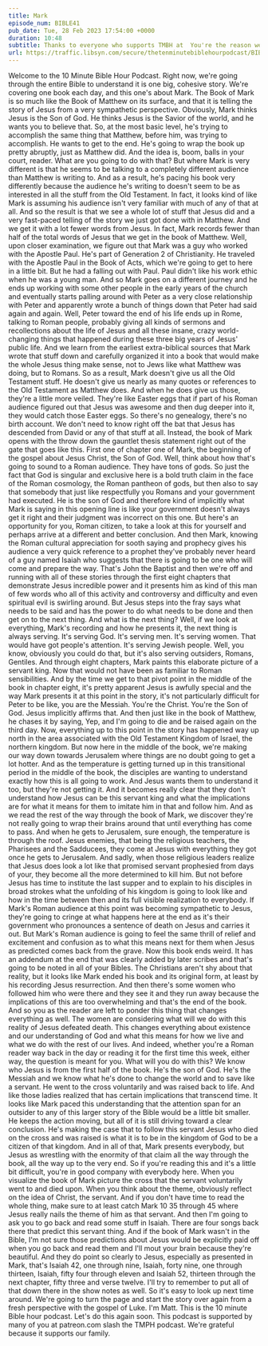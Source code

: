 ```yaml
---
title: Mark
episode_num: BIBLE41
pub_date: Tue, 28 Feb 2023 17:54:00 +0000
duration: 10:48
subtitle: Thanks to everyone who supports TMBH at  You're the reason we can all do this together! Isaiah 42:1-9 Isaiah 49:1-13 Isaiah 50:4-11 Isaiah 52:13-53:12  Music written and performed by 
url: https://traffic.libsyn.com/secure/thetenminutebiblehourpodcast/BIBLE41_-_Mark.mp3
---
```


 Welcome to the 10 Minute Bible Hour Podcast. Right now, we're going through the entire Bible to understand it is one big, cohesive story. We're covering one book each day, and this one's about Mark. The Book of Mark is so much like the Book of Matthew on its surface, and that it is telling the story of Jesus from a very sympathetic perspective. Obviously, Mark thinks Jesus is the Son of God. He thinks Jesus is the Savior of the world, and he wants you to believe that. So, at the most basic level, he's trying to accomplish the same thing that Matthew, before him, was trying to accomplish. He wants to get to the end. He's going to wrap the book up pretty abruptly, just as Matthew did. And the idea is, boom, balls in your court, reader. What are you going to do with that? But where Mark is very different is that he seems to be talking to a completely different audience than Matthew is writing to. And as a result, he's pacing his book very differently because the audience he's writing to doesn't seem to be as interested in all the stuff from the Old Testament. In fact, it looks kind of like Mark is assuming his audience isn't very familiar with much of any of that at all. And so the result is that we see a whole lot of stuff that Jesus did and a very fast-paced telling of the story we just got done with in Matthew. And we get it with a lot fewer words from Jesus. In fact, Mark records fewer than half of the total words of Jesus that we get in the book of Matthew. Well, upon closer examination, we figure out that Mark was a guy who worked with the Apostle Paul. He's part of Generation 2 of Christianity. He traveled with the Apostle Paul in the Book of Acts, which we're going to get to here in a little bit. But he had a falling out with Paul. Paul didn't like his work ethic when he was a young man. And so Mark goes on a different journey and he ends up working with some other people in the early years of the church and eventually starts palling around with Peter as a very close relationship with Peter and apparently wrote a bunch of things down that Peter had said again and again. Well, Peter toward the end of his life ends up in Rome, talking to Roman people, probably giving all kinds of sermons and recollections about the life of Jesus and all these insane, crazy world-changing things that happened during these three big years of Jesus' public life. And we learn from the earliest extra-biblical sources that Mark wrote that stuff down and carefully organized it into a book that would make the whole Jesus thing make sense, not to Jews like what Matthew was doing, but to Romans. So as a result, Mark doesn't give us all the Old Testament stuff. He doesn't give us nearly as many quotes or references to the Old Testament as Matthew does. And when he does give us those, they're a little more veiled. They're like Easter eggs that if part of his Roman audience figured out that Jesus was awesome and then dug deeper into it, they would catch those Easter eggs. So there's no genealogy, there's no birth account. We don't need to know right off the bat that Jesus has descended from David or any of that stuff at all. Instead, the book of Mark opens with the throw down the gauntlet thesis statement right out of the gate that goes like this. First one of chapter one of Mark, the beginning of the gospel about Jesus Christ, the Son of God. Well, think about how that's going to sound to a Roman audience. They have tons of gods. So just the fact that God is singular and exclusive here is a bold truth claim in the face of the Roman cosmology, the Roman pantheon of gods, but then also to say that somebody that just like respectfully you Romans and your government had executed. He is the son of God and therefore kind of implicitly what Mark is saying in this opening line is like your government doesn't always get it right and their judgment was incorrect on this one. But here's an opportunity for you, Roman citizen, to take a look at this for yourself and perhaps arrive at a different and better conclusion. And then Mark, knowing the Roman cultural appreciation for sooth saying and prophecy gives his audience a very quick reference to a prophet they've probably never heard of a guy named Isaiah who suggests that there is going to be one who will come and prepare the way. That's John the Baptist and then we're off and running with all of these stories through the first eight chapters that demonstrate Jesus incredible power and it presents him as kind of this man of few words who all of this activity and controversy and difficulty and even spiritual evil is swirling around. But Jesus steps into the fray says what needs to be said and has the power to do what needs to be done and then get on to the next thing. And what is the next thing? Well, if we look at everything, Mark's recording and how he presents it, the next thing is always serving. It's serving God. It's serving men. It's serving women. That would have got people's attention. It's serving Jewish people. Well, you know, obviously you could do that, but it's also serving outsiders, Romans, Gentiles. And through eight chapters, Mark paints this elaborate picture of a servant king. Now that would not have been as familiar to Roman sensibilities. And by the time we get to that pivot point in the middle of the book in chapter eight, it's pretty apparent Jesus is awfully special and the way Mark presents it at this point in the story, it's not particularly difficult for Peter to be like, you are the Messiah. You're the Christ. You're the Son of God. Jesus implicitly affirms that. And then just like in the book of Matthew, he chases it by saying, Yep, and I'm going to die and be raised again on the third day. Now, everything up to this point in the story has happened way up north in the area associated with the Old Testament Kingdom of Israel, the northern kingdom. But now here in the middle of the book, we're making our way down towards Jerusalem where things are no doubt going to get a lot hotter. And as the temperature is getting turned up in this transitional period in the middle of the book, the disciples are wanting to understand exactly how this is all going to work. And Jesus wants them to understand it too, but they're not getting it. And it becomes really clear that they don't understand how Jesus can be this servant king and what the implications are for what it means for them to imitate him in that and follow him. And as we read the rest of the way through the book of Mark, we discover they're not really going to wrap their brains around that until everything has come to pass. And when he gets to Jerusalem, sure enough, the temperature is through the roof. Jesus enemies, that being the religious teachers, the Pharisees and the Sadducees, they come at Jesus with everything they got once he gets to Jerusalem. And sadly, when those religious leaders realize that Jesus does look a lot like that promised servant prophesied from days of your, they become all the more determined to kill him. But not before Jesus has time to institute the last supper and to explain to his disciples in broad strokes what the unfolding of his kingdom is going to look like and how in the time between then and its full visible realization to everybody. If Mark's Roman audience at this point was becoming sympathetic to Jesus, they're going to cringe at what happens here at the end as it's their government who pronounces a sentence of death on Jesus and carries it out. But Mark's Roman audience is going to feel the same thrill of relief and excitement and confusion as to what this means next for them when Jesus as predicted comes back from the grave. Now this book ends weird. It has an addendum at the end that was clearly added by later scribes and that's going to be noted in all of your Bibles. The Christians aren't shy about that reality, but it looks like Mark ended his book and its original form, at least by his recording Jesus resurrection. And then there's some women who followed him who were there and they see it and they run away because the implications of this are too overwhelming and that's the end of the book. And so you as the reader are left to ponder this thing that changes everything as well. The women are considering what will we do with this reality of Jesus defeated death. This changes everything about existence and our understanding of God and what this means for how we live and what we do with the rest of our lives. And indeed, whether you're a Roman reader way back in the day or reading it for the first time this week, either way, the question is meant for you. What will you do with this? We know who Jesus is from the first half of the book. He's the son of God. He's the Messiah and we know what he's done to change the world and to save like a servant. He went to the cross voluntarily and was raised back to life. And like those ladies realized that has certain implications that transcend time. It looks like Mark paced this understanding that the attention span for an outsider to any of this larger story of the Bible would be a little bit smaller. He keeps the action moving, but all of it is still driving toward a clear conclusion. He's making the case that to follow this servant Jesus who died on the cross and was raised is what it is to be in the kingdom of God to be a citizen of that kingdom. And in all of that, Mark presents everybody, but Jesus as wrestling with the enormity of that claim all the way through the book, all the way up to the very end. So if you're reading this and it's a little bit difficult, you're in good company with everybody here. When you visualize the book of Mark picture the cross that the servant voluntarily went to and died upon. When you think about the theme, obviously reflect on the idea of Christ, the servant. And if you don't have time to read the whole thing, make sure to at least catch Mark 10 35 through 45 where Jesus really nails the theme of him as that servant. And then I'm going to ask you to go back and read some stuff in Isaiah. There are four songs back there that predict this servant thing. And if the book of Mark wasn't in the Bible, I'm not sure those predictions about Jesus would be explicitly paid off when you go back and read them and I'll mout your brain because they're beautiful. And they do point so clearly to Jesus, especially as presented in Mark, that's Isaiah 42, one through nine, Isaiah, forty nine, one through thirteen, Isaiah, fifty four through eleven and Isaiah 52, thirteen through the next chapter, fifty three and verse twelve. I'll try to remember to put all of that down there in the show notes as well. So it's easy to look up next time around. We're going to turn the page and start the story over again from a fresh perspective with the gospel of Luke. I'm Matt. This is the 10 minute Bible hour podcast. Let's do this again soon. This podcast is supported by many of you at patreon.com slash the TMPH podcast. We're grateful because it supports our family.